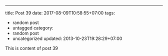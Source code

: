 ---
title: Post 39
date: 2017-08-09T10:58:55+07:00
tags:
  - random post
  - untagged
category:
  - random post
  - uncategorized
updated: 2013-10-23T19:28:29+07:00

This is content of post 39